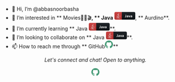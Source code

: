 - 👋 Hi, I’m @abbasnoorbasha
- 👀 I’m interested in ** Movies🎥🍿🎬**, ** Java <img src="https://github.com/NaralaJithendra/NaralaJithendra/blob/main/New%20folder/java.svg" alt="Java" style="vertical-align:top margin:6px 4px" height="21">**, ** Aurdino**.
- 🌱 I’m currently learning ** Java <img src="https://github.com/NaralaJithendra/NaralaJithendra/blob/main/New%20folder/java.svg" alt="Java" style="vertical-align:top margin:6px 4px" height="21">**.
- 💞️ I’m looking to collaborate on ** Java <img src="https://github.com/NaralaJithendra/NaralaJithendra/blob/main/New%20folder/java.svg" alt="Java" style="vertical-align:top margin:6px 4px" height="21">**.
- 📫 How to reach me through ** GitHub<img alt=" GitHub" width="22px" src="https://github.com/NaralaJithendra/Html_Css_JavaScript_Codes_Web/blob/main/Button%20Caliculator/github.svg" />**
<p align="center">
  <i>Let's connect and chat! Open to anything.</i>
  <p align="center">
    <a href="https://github.com/abbasnoorbasha"><img alt=" GitHub" width="22px" src="https://github.com/NaralaJithendra/Html_Css_JavaScript_Codes_Web/blob/main/Button%20Caliculator/github.svg" /></a>
    </p>
</p>

<!---
abbasnoorbasha/abbasnoorbasha is a ✨ special ✨ repository because its `README.md` (this file) appears on your GitHub profile.
You can click the Preview link to take a look at your changes.
--->
